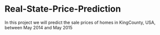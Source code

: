 # Real-State-Price-Prediction
In this project we will predict the sale prices of homes in KingCounty, USA, between May 2014 and May 2015 
